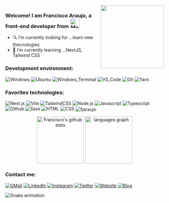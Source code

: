 <img align='right' src='https://user-images.githubusercontent.com/5713670/87202985-820dcb80-c2b6-11ea-9f56-7ec461c497c3.gif' width='200'>

### Welcome! I am Francisco Araujo, a front-end developer from <img src="https://cdn-icons-png.flaticon.com/512/330/330433.png" alt="Mexico" height="30px">

- 🔍 I’m currently looking for ...learn new thecnologies
- 📖 I’m currently learning ...NextJS, Tailwind CSS

### Development environment:
![Windows](https://img.shields.io/badge/-Windows-0078D7?logo=windows&logoColor=FFFFFF&style=flat)
![Ubuntu](https://img.shields.io/badge/-Ubuntu-D64613?logo=ubuntu&logoColor=F7F7F7&style=flat)
![Windows_Terminal](https://img.shields.io/badge/-Windows_Terminal-333333?logo=windowsterminal&logoColor=FFFFFF&style=flat)
![VS_Code](https://img.shields.io/badge/-VS_Code-0076C6?logo=visualstudio&logoColor=FFFFFF&style=flat)
![Git](https://img.shields.io/badge/-Git-E84D31?logo=git&logoColor=EAE9E1&style=flat)
![Yarn](https://img.shields.io/badge/-Yarn-2188B6?style=flat&logo=yarn&logoColor=FFFFFF)

### Favorites technologies:
![Next.js](https://img.shields.io/badge/-Next.js-FFFFFF?logo=next.js&logoColor=000000&style=flat)
![Vite](https://img.shields.io/badge/-Vite-9468FE?logo=vite&logoColor=FFA800&style=flat)
![TailwindCSS](https://img.shields.io/badge/-TailwindCSS-FFFFFF?logo=tailwindcss&logoColor=0EA5E9&style=flat)
![Node.js](https://img.shields.io/badge/-Node.js-333333?logo=node.js&logoColor=77AF5E&style=flat)
![Javascript](https://img.shields.io/badge/-Javascript-333333?logo=javascript&logoColor=EFD81D&style=flat)
![Typescript](https://img.shields.io/badge/-Typescript-3178C6?logo=typescript&logoColor=FFFFFF&style=flat)
![Github](https://img.shields.io/badge/-Github-24292F?logo=github&logoColor=F6F8FA&style=flat)
![Sass](https://img.shields.io/badge/-Sass-F8F9FA?logo=sass&logoColor=CF649A&style=flat)
![HTML](https://img.shields.io/badge/-HTML-F8F9FA?logo=html5&logoColor=E96228&style=flat)
![CSS](https://img.shields.io/badge/-CSS-F8F9FA?logo=css3&logoColor=2071F7&style=flat)
<img align="center" src="https://komarev.com/ghpvc/?username=fjarauj0" alt="fjaraujo" />

<div align="center">
  <img src="https://github-readme-stats.vercel.app/api?hide_title=false&hide_rank=false&show_icons=true&include_all_commits=true&count_private=true&disable_animations=false&theme=dracula&locale=en&hide_border=false&username=fjarauj0" height="150" alt="Francisco's github stats"  />
  <img src="https://github-readme-stats.vercel.app/api/top-langs?locale=en&hide_title=false&layout=compact&card_width=320&langs_count=5&theme=dracula&hide_border=false&username=fjarauj0" height="150" alt="languages graph"  />
</div>

### Contact me:
<a href="https://www.fjaraujo.com/" title="Portfolio"></a>
<a href="mailto:contacto@fjaraujo.com" title="Mail">![GMail](https://img.shields.io/badge/-GMail-E34133?style=for-the-badge&logo=gmail&logoColor=FFFFFF)</a>
<a href="https://www.linkedin.com/in/fjarauj0/" title="linkedin">![LinkedIn](https://img.shields.io/badge/-LinkedIn-0A63BC?style=for-the-badge&logo=linkedin&logoColor=FFFFFF)</a>
<a href="https://www.instagram.com/fjarauj0/" title="Instagram">![Instagram](https://img.shields.io/badge/-Instagram-DD2779?style=for-the-badge&logo=instagram&logoColor=FFFFFF)</a>
<a href="https://twitter.com/fjarauj0" title="Twitter">![Twitter](https://img.shields.io/badge/-Twitter-1C96E8?style=for-the-badge&logo=twitter&logoColor=FFFFFF)</a>
<a href="https://www.fjaraujo.com/" title="Portfolio">![Website](https://img.shields.io/badge/-Website-252931?style=for-the-badge&logo=googlechrome&logoColor=FFFFFF)</a>
<a href="https://www.blog.fjaraujo.com/" title="Portfolio">![Blog](https://img.shields.io/badge/-Blog-207196?style=for-the-badge&logo=wordpress&logoColor=FFFFFF)</a>

<img src="https://raw.githubusercontent.com/maurodesouza/maurodesouza/blob/output/snake.svg" alt="Snake animation" />
